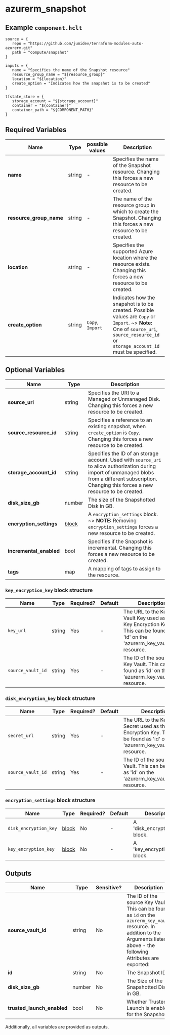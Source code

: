 # azurerm_snapshot



## Example `component.hclt`

```hcl
source = {
   repo = "https://github.com/jumidev/terraform-modules-auto-azurerm.git"   
   path = "compute/snapshot"   
}

inputs = {
   name = "Specifies the name of the Snapshot resource"   
   resource_group_name = "${resource_group}"   
   location = "${location}"   
   create_option = "Indicates how the snapshot is to be created"   
}

tfstate_store = {
   storage_account = "${storage_account}"   
   container = "${container}"   
   container_path = "${COMPONENT_PATH}"   
}

```

## Required Variables

| Name | Type |  possible values |  Description |
| ---- | --------- |  ----------- | ----------- |
| **name** | string |  -  |  Specifies the name of the Snapshot resource. Changing this forces a new resource to be created. | 
| **resource_group_name** | string |  -  |  The name of the resource group in which to create the Snapshot. Changing this forces a new resource to be created. | 
| **location** | string |  -  |  Specifies the supported Azure location where the resource exists. Changing this forces a new resource to be created. | 
| **create_option** | string |  `Copy`, `Import`  |  Indicates how the snapshot is to be created. Possible values are `Copy` or `Import`. ~> **Note:** One of `source_uri`, `source_resource_id` or `storage_account_id` must be specified. | 

## Optional Variables

| Name | Type |  Description |
| ---- | --------- |  ----------- |
| **source_uri** | string |  Specifies the URI to a Managed or Unmanaged Disk. Changing this forces a new resource to be created. | 
| **source_resource_id** | string |  Specifies a reference to an existing snapshot, when `create_option` is `Copy`. Changing this forces a new resource to be created. | 
| **storage_account_id** | string |  Specifies the ID of an storage account. Used with `source_uri` to allow authorization during import of unmanaged blobs from a different subscription. Changing this forces a new resource to be created. | 
| **disk_size_gb** | number |  The size of the Snapshotted Disk in GB. | 
| **encryption_settings** | [block](#encryption_settings-block-structure) |  A `encryption_settings` block. ~> **NOTE:** Removing `encryption_settings` forces a new resource to be created. | 
| **incremental_enabled** | bool |  Specifies if the Snapshot is incremental. Changing this forces a new resource to be created. | 
| **tags** | map |  A mapping of tags to assign to the resource. | 

### `key_encryption_key` block structure

| Name | Type | Required? | Default | Description |
| ---- | ---- | --------- | ------- | ----------- |
| `key_url` | string | Yes | - | The URL to the Key Vault Key used as the Key Encryption Key. This can be found as 'id' on the 'azurerm_key_vault_key' resource. |
| `source_vault_id` | string | Yes | - | The ID of the source Key Vault. This can be found as 'id' on the 'azurerm_key_vault' resource. |

### `disk_encryption_key` block structure

| Name | Type | Required? | Default | Description |
| ---- | ---- | --------- | ------- | ----------- |
| `secret_url` | string | Yes | - | The URL to the Key Vault Secret used as the Disk Encryption Key. This can be found as 'id' on the 'azurerm_key_vault_secret' resource. |
| `source_vault_id` | string | Yes | - | The ID of the source Key Vault. This can be found as 'id' on the 'azurerm_key_vault' resource. |

### `encryption_settings` block structure

| Name | Type | Required? | Default | Description |
| ---- | ---- | --------- | ------- | ----------- |
| `disk_encryption_key` | [block](#disk_encryption_key-block-structure) | No | - | A 'disk_encryption_key' block. |
| `key_encryption_key` | [block](#key_encryption_key-block-structure) | No | - | A 'key_encryption_key' block. |



## Outputs

| Name | Type | Sensitive? | Description |
| ---- | ---- | --------- | --------- |
| **source_vault_id** | string | No  | The ID of the source Key Vault. This can be found as `id` on the `azurerm_key_vault` resource. In addition to the Arguments listed above - the following Attributes are exported: | 
| **id** | string | No  | The Snapshot ID. | 
| **disk_size_gb** | number | No  | The Size of the Snapshotted Disk in GB. | 
| **trusted_launch_enabled** | bool | No  | Whether Trusted Launch is enabled for the Snapshot. | 

Additionally, all variables are provided as outputs.
